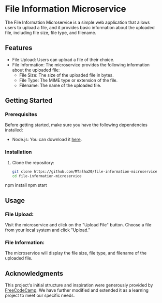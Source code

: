 # File Information Microservice

The File Information Microservice is a simple web application that allows users to upload a file, and it provides basic information about the uploaded file, including file size, file type, and filename.

## Features

- File Upload: Users can upload a file of their choice.
- File Information: The microservice provides the following information about the uploaded file:
  - File Size: The size of the uploaded file in bytes.
  - File Type: The MIME type or extension of the file.
  - Filename: The name of the uploaded file.

## Getting Started

### Prerequisites

Before getting started, make sure you have the following dependencies installed:

- Node.js: You can download it [here](https://nodejs.org/).

### Installation

1. Clone the repository:

   ```bash
   git clone https://github.com/MTalha20/file-information-microservice.git
   cd file-information-microservice

npm install
npm start

## Usage
### File Upload:

Visit the microservice and click on the "Upload File" button.
Choose a file from your local system and click "Upload."

### File Information:
The microservice will display the file size, file type, and filename of the uploaded file.

## Acknowledgments

This project's initial structure and inspiration were generously provided by [FreeCodeCamp](https://www.freecodecamp.org/). We have further modified and extended it as a learning project to meet our specific needs.
